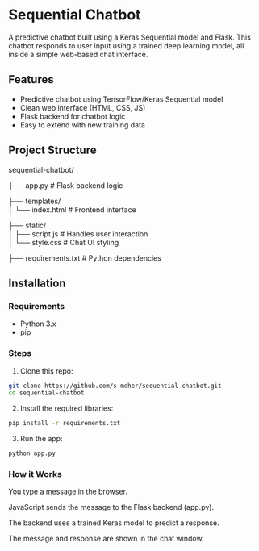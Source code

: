 # Sequential Chatbot

A predictive chatbot built using a Keras Sequential model and Flask. This chatbot responds to user input using a trained deep learning model, all inside a simple web-based chat interface.

## Features

- Predictive chatbot using TensorFlow/Keras Sequential model  
- Clean web interface (HTML, CSS, JS)  
- Flask backend for chatbot logic  
- Easy to extend with new training data  

## Project Structure  
sequential-chatbot/

├── app.py              # Flask backend logic  

├── templates/  
│   └── index.html      # Frontend interface  

├── static/  
│   ├── script.js       # Handles user interaction  
│   └── style.css       # Chat UI styling  

├── requirements.txt    # Python dependencies  

## Installation

### Requirements

- Python 3.x  
- pip  

### Steps

1. Clone this repo:

```bash
git clone https://github.com/s-meher/sequential-chatbot.git
cd sequential-chatbot
```

2. Install the required libraries:

```bash
pip install -r requirements.txt
```

3. Run the app:

```bash
python app.py
```

### How it Works
You type a message in the browser.

JavaScript sends the message to the Flask backend (app.py).

The backend uses a trained Keras model to predict a response.

The message and response are shown in the chat window.

